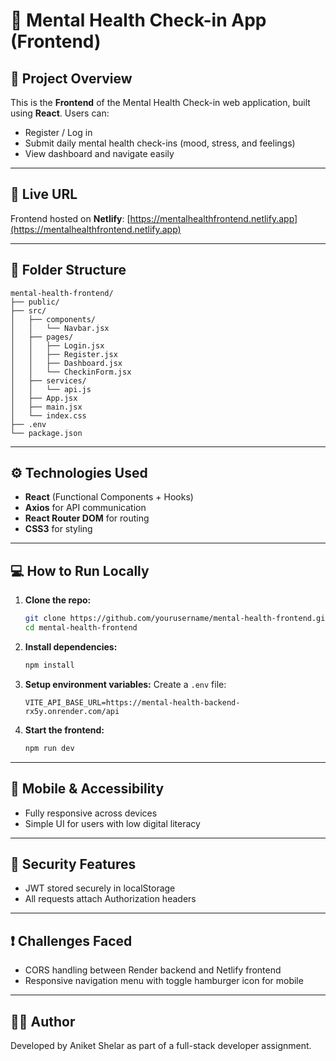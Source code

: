 # 🧠 Mental Health Check-in App (Frontend)

## 📍 Project Overview

This is the **Frontend** of the Mental Health Check-in web application, built using **React**. Users can:

* Register / Log in
* Submit daily mental health check-ins (mood, stress, and feelings)
* View dashboard and navigate easily

---

## 🚀 Live URL

Frontend hosted on **Netlify**: [https://mentalhealthfrontend.netlify.app](https://mentalhealthfrontend.netlify.app)

---

## 📁 Folder Structure

```
mental-health-frontend/
├── public/
├── src/
│   ├── components/
│   │   └── Navbar.jsx
│   ├── pages/
│   │   ├── Login.jsx
│   │   ├── Register.jsx
│   │   ├── Dashboard.jsx
│   │   └── CheckinForm.jsx
│   ├── services/
│   │   └── api.js
│   ├── App.jsx
│   ├── main.jsx
│   └── index.css
├── .env
└── package.json
```

---

## ⚙️ Technologies Used

* **React** (Functional Components + Hooks)
* **Axios** for API communication
* **React Router DOM** for routing
* **CSS3** for styling

---

## 💻 How to Run Locally

1. **Clone the repo:**

   ```bash
   git clone https://github.com/yourusername/mental-health-frontend.git
   cd mental-health-frontend
   ```

2. **Install dependencies:**

   ```bash
   npm install
   ```

3. **Setup environment variables:** Create a `.env` file:

   ```env
   VITE_API_BASE_URL=https://mental-health-backend-rx5y.onrender.com/api
   ```

4. **Start the frontend:**

   ```bash
   npm run dev
   ```

---

## 📱 Mobile & Accessibility

* Fully responsive across devices
* Simple UI for users with low digital literacy

---

## 🔐 Security Features

* JWT stored securely in localStorage
* All requests attach Authorization headers

---

## ❗ Challenges Faced

* CORS handling between Render backend and Netlify frontend
* Responsive navigation menu with toggle hamburger icon for mobile

---

## 👨‍💻 Author

Developed by Aniket Shelar as part of a full-stack developer assignment.
